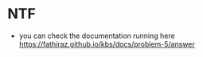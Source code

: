 # NTF
- you can check the documentation running here https://fathiraz.github.io/kbs/docs/problem-5/answer
